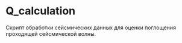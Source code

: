 # Q_calculation

Скрипт обработки сейсмических данных для оценки поглощения проходящей сейсмической волны.
